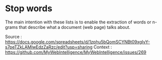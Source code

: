 # Stop words

The main intention with these lists is to enable the extraction of words or n-grams that describe what a document (web page) talks about.

Source : https://docs.google.com/spreadsheets/d/1zphu5bQomSCYNBt09xgIvY-s7peTZkLAMlwEdzZaRzc/edit?usp=sharing
Context : https://github.com/MyWebIntelligence/MyWebIntelligence/issues/269